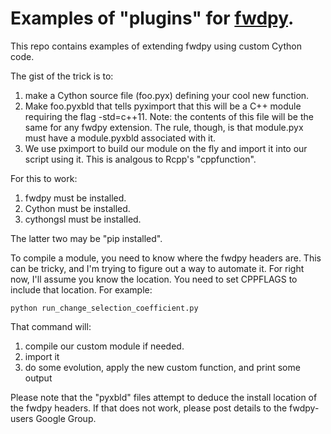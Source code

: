 # Examples of "plugins" for [fwdpy](http://molpopgen.github.io/fwdpy/).

This repo contains examples of extending fwdpy using custom Cython code.

The gist of the trick is to:

1. make a Cython source file (foo.pyx) defining your cool new function.
2. Make foo.pyxbld that tells pyximport that this will be a C++ module requiring the flag -std=c++11.  Note: the contents of this file will be the same for any fwdpy extension.  The rule, though, is that module.pyx must have a module.pyxbld associated with it.
3. We use pximport to build our module on the fly and import it into our script using it.  This is analgous to Rcpp's "cppfunction".

For this to work:

1. fwdpy must be installed.
2. Cython must be installed.
3. cythongsl must be installed.

The latter two may be "pip installed".

To compile a module, you need to know where the fwdpy headers are.  This can be tricky, and I'm trying to figure out a way to automate it.  For right now, I'll assume you know the location.  You need to set CPPFLAGS to include that location.  For example:

~~~{sh}
python run_change_selection_coefficient.py
~~~

That command will:

1. compile our custom module if needed.
2. import it
3. do some evolution, apply the new custom function, and print some output

Please note that the "pyxbld" files attempt to deduce the install location of the fwdpy headers.  If that does not work, please post details to the fwdpy-users Google Group.
